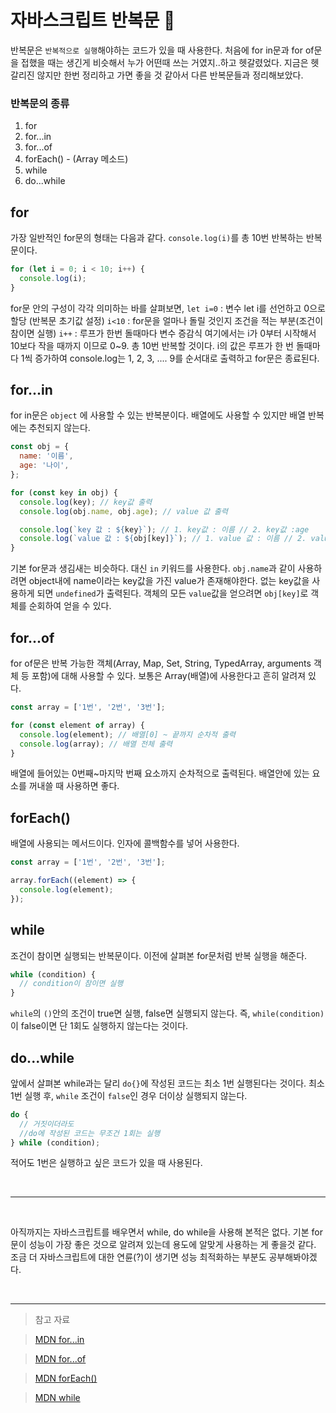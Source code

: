 # 자바스크립트 반복문 💫

반복문은 `반복적으로 실행`해야하는 코드가 있을 때 사용한다.
처음에 for in문과 for of문을 접했을 때는 생긴게 비슷해서 누가 어떤때 쓰는 거였지..하고 헷갈렸었다. 지금은 헷갈리진 않지만 한번 정리하고 가면 좋을 것 같아서 다른 반복문들과 정리해보았다.

### 반복문의 종류

1. for
2. for...in
3. for...of
4. forEach() - (Array 메소드)
5. while
6. do...while

## for

가장 일반적인 for문의 형태는 다음과 같다.
`console.log(i)`를 총 10번 반복하는 반복문이다.

```javascript
for (let i = 0; i < 10; i++) {
  console.log(i);
}
```

for문 안의 구성이 각각 의미하는 바를 살펴보면,
`let i=0` : 변수 let i를 선언하고 0으로 할당 (반복문 초기값 설정)
`i<10` : for문을 얼마나 돌릴 것인지 조건을 적는 부분(조건이 참이면 실행)
`i++` : 루프가 한번 돌때마다 변수 증감식
여기에서는 i가 0부터 시작해서 10보다 작을 때까지 이므로 0~9. 총 10번 반복할 것이다.
i의 값은 루프가 한 번 돌때마다 1씩 증가하여 console.log는 1, 2, 3, .... 9를 순서대로 출력하고 for문은 종료된다.

## for...in

for in문은 `object` 에 사용할 수 있는 반복분이다.
배열에도 사용할 수 있지만 배열 반복에는 추천되지 않는다.

```javascript
const obj = {
  name: '이름',
  age: '나이',
};

for (const key in obj) {
  console.log(key); // key값 출력
  console.log(obj.name, obj.age); // value 값 출력

  console.log(`key 값 : ${key}`); // 1. key값 : 이름 // 2. key값 :age
  console.log(`value 값 : ${obj[key]}`); // 1. value 값 : 이름 // 2. value값 : 나이
}
```

기본 for문과 생김새는 비슷하다. 대신 `in` 키워드를 사용한다.
`obj.name`과 같이 사용하려면 object내에 name이라는 key값을 가진 value가 존재해야한다.
없는 key값을 사용하게 되면 `undefined`가 출력된다.
객체의 모든 `value`값을 얻으려면 `obj[key]`로 객체를 순회하여 얻을 수 있다.

## for...of

for of문은 반복 가능한 객체(Array, Map, Set, String, TypedArray, arguments 객체 등 포함)에 대해 사용할 수 있다. 보통은 Array(배열)에 사용한다고 흔히 알려져 있다.

```javascript
const array = ['1번', '2번', '3번'];

for (const element of array) {
  console.log(element); // 배열[0] ~ 끝까지 순차적 출력
  console.log(array); // 배열 전체 출력
}
```

배열에 들어있는 0번째~마지막 번째 요소까지 순차적으로 출력된다.
배열안에 있는 요소를 꺼내쓸 때 사용하면 좋다.

## forEach()

배열에 사용되는 메서드이다. 인자에 콜백함수를 넣어 사용한다.

```javascript
const array = ['1번', '2번', '3번'];

array.forEach((element) => {
  console.log(element);
});
```

## while

조건이 참이면 실행되는 반복문이다. 이전에 살펴본 for문처럼 반복 실행을 해준다.

```javascript
while (condition) {
  // condition이 참이면 실행
}
```

`while`의 `()`안의 조건이 true면 실행, false면 실행되지 않는다.
즉, `while(condition)`이 false이면 단 1회도 실행하지 않는다는 것이다.

## do...while

앞에서 살펴본 while과는 달리 `do{}`에 작성된 코드는 최소 1번 실행된다는 것이다.
최소 1번 실행 후, `while` 조건이 `false`인 경우 더이상 실행되지 않는다.

```javascript
do {
  // 거짓이더라도
  //do에 작성된 코드는 무조건 1회는 실행
} while (condition);
```

적어도 1번은 실행하고 싶은 코드가 있을 때 사용된다.

<br>

---

<br>

아직까지는 자바스크립트를 배우면서 while, do while을 사용해 본적은 없다.
기본 for문이 성능이 가장 좋은 것으로 알려져 있는데 용도에 알맞게 사용하는 게 좋을것 같다.
조금 더 자바스크립트에 대한 연륜(?)이 생기면 성능 최적화하는 부분도 공부해봐야겠다.

<br>

---

> 참고 자료

> [MDN for...in
> ](https://developer.mozilla.org/ko/docs/Web/JavaScript/Reference/Statements/for...in)

> [MDN for...of](https://developer.mozilla.org/ko/docs/Web/JavaScript/Reference/Statements/for...of)

> [MDN forEach()](https://developer.mozilla.org/ko/docs/Web/JavaScript/Reference/Global_Objects/Array/forEach)

> [MDN while](https://developer.mozilla.org/ko/docs/Web/JavaScript/Reference/Statements/while)
